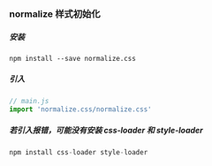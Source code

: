 ### normalize 样式初始化

##### 安装

```node
npm install --save normalize.css
```

##### 引入

```JavaScript
// main.js
import 'normalize.css/normalize.css'
```

##### 若引入报错，可能没有安装 css-loader 和 style-loader

```JavaScript
npm install css-loader style-loader
```
